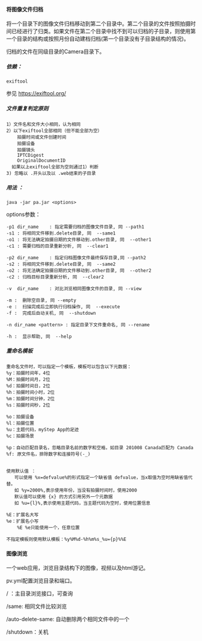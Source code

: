 #### 将图像文件归档

将一个目录下的图像文件归档移动到第二个目录中。第二个目录的文件按照拍摄时间已经进行了归类。如果文件在第二个目录中找不到可以归档的子目录，则使用第一个目录的结构或按照月份自动建档归档(第一个目录没有子目录结构的情况)。

归档的文件在同级目录的Camera目录下。

##### 依赖：

```
exiftool
```

参见 https://exiftool.org/

##### 文件重复判定原则

```
1）文件名和文件大小相同，认为相同
2）以下exiftool全部相同（但不能全部为空）
    拍摄时间或文件创建时间
    拍摄设备
    拍摄镜头
    IPTCDigest
    OriginalDocumentID
  如果以上exiftool全部为空则通过1）判断
3) 忽略以 .开头以及以 .web结束的子目录
```



##### 用法 ：

```
java -jar pa.jar <options>
```

options参数：

```
-p1 dir_name	: 指定需要归档的图像文件目录, 同 --path1
-s1 : 将相同文件移到.delete目录, 同  --same1
-o1 : 将无法确定拍摄日期的文件移动到.other目录, 同  --other1
-c1 : 需要归档的目录重新分析, 同  --clear1

-p2 dir_name	: 指定归档图像文件最终保存目录,同 --path2
-s2 : 将相同文件移到.delete目录, 同  --same2
-o2 : 将无法确定拍摄日期的文件移动到.other目录, 同  --other2
-c2 : 归档目标目录重新分析, 同  --clear2

-v  dir_name	: 对比浏览相同图像文件的目录, 同 --view

-m :  删除空目录, 同 --empty
-e :  扫描完成后立即执行归档操作, 同  --execute
-f :  完成后自动关机, 同  --shutdown

-n dir_name	<pattern> : 指定目录下文件重命名, 同 --rename

-h :  显示帮助, 同  --help
```

##### 重命名模板

```
重命名文件时，可以指定一个模板，模板可以包含以下元数据：
%y：拍摄时间年，4位
%M：拍摄时间月，2位
%d：拍摄时间日，2位
%h：拍摄时间小时，2位
%m：拍摄时间分钟，2位
%s：拍摄时间秒，2位

%o：拍摄设备
%l：拍摄位置
%u：主题代码，myStep App的足迹
%c：拍摄场景

%p：自动匹配目录名，忽略目录名前的数字和空格，如目录 201008 Canada匹配为 Canada
%f: 原文件名，排除数字和连接符号(-_)


使用默认值 ：
   可以使用 %x=defvalue%的形式指定一个缺省值 defvalue，当x取值为空时用缺省值代替。
   如 %y=2000%,表示使用年份，当没有拍摄时间时，使用2000
   默认值可以使用 {x} 的方式引用另外一个元数据
   如 %u={l}%,表示使用主题代码，当主题代码为空时，使用位置信息

%E：扩展名大写
%e：扩展名小写
    %E %e只能使用一个，任意位置

不指定模板则使用默认模板：%y%M%d-%h%m%s_%u={p}%%E
```

#### 图像浏览

一个web应用，浏览目录结构下的图像，视频以及html游记。

pv.yml配置浏览目录和端口。

/ ：主目录浏览接口，可查询

/same: 相同文件比较浏览

/auto-delete-same: 自动删除两个相同文件中的一个

/shutdown：关机